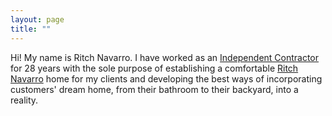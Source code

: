 ```yaml
---
layout: page
title: ""
---
```


Hi! My name is Ritch Navarro. I have worked as an [Independent Contractor](https://www.irs.gov/businesses/small-businesses-self-employed/independent-contractor-defined) for 28 years with the sole purpose of establishing a comfortable [Ritch Navarro](/assets/prof_pic.jpg)
home for my clients and developing the best ways of incorporating customers' dream 
home, from their bathroom to their backyard, into a reality. 


